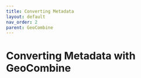 ```yaml
---
title: Converting Metadata
layout: default
nav_order: 2
parent: GeoCombine
---
```


# Converting Metadata with GeoCombine